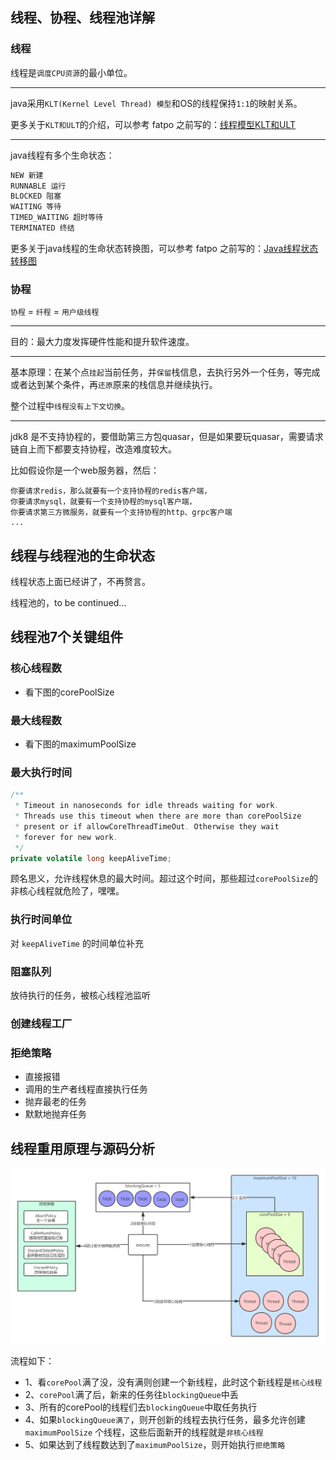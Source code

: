 ## 线程、协程、线程池详解

### 线程
线程是`调度CPU资源`的最小单位。

---

java采用`KLT(Kernel Level Thread) 模型`和OS的线程保持`1:1`的映射关系。

更多关于`KLT和ULT`的介绍，可以参考 fatpo 之前写的：[线程模型KLT和ULT](https://fatpo.github.io/#/并发编程/线程/线程模型KLT和ULT)

---

java线程有多个生命状态：
```dtd
NEW 新建
RUNNABLE 运行
BLOCKED 阻塞 
WAITING 等待
TIMED_WAITING 超时等待
TERMINATED 终结
```
更多关于java线程的生命状态转换图，可以参考 fatpo 之前写的：[Java线程状态转移图](https://fatpo.github.io/#/并发编程/线程/Java线程状态转移图)


### 协程
`协程` = `纤程` = `用户级线程`

---

目的：最大力度发挥硬件性能和提升软件速度。

---

基本原理：在某个点`挂起`当前任务，并`保留`栈信息，去执行另外一个任务，等完成或者达到某个条件，再`还原`原来的栈信息并继续执行。

整个过程中`线程没有上下文切换`。

--- 

jdk8 是不支持协程的，要借助第三方包quasar，但是如果要玩quasar，需要请求链自上而下都要支持协程，改造难度较大。

比如假设你是一个web服务器，然后：
```text
你要请求redis，那么就要有一个支持协程的redis客户端，
你要请求mysql，就要有一个支持协程的mysql客户端，
你要请求第三方微服务，就要有一个支持协程的http、grpc客户端
...
```

## 线程与线程池的生命状态

线程状态上面已经讲了，不再赘言。

线程池的，to be continued...

## 线程池7个关键组件

### 核心线程数
- 看下图的corePoolSize

### 最大线程数
- 看下图的maximumPoolSize

### 最大执行时间
```java
/**
 * Timeout in nanoseconds for idle threads waiting for work.
 * Threads use this timeout when there are more than corePoolSize
 * present or if allowCoreThreadTimeOut. Otherwise they wait
 * forever for new work.
 */
private volatile long keepAliveTime;
```
顾名思义，允许线程休息的最大时间。超过这个时间，那些超过`corePoolSize`的非核心线程就危险了，嘿嘿。
     
### 执行时间单位
对 `keepAliveTime` 的时间单位补充

### 阻塞队列
放待执行的任务，被核心线程池监听

### 创建线程工厂
### 拒绝策略
- 直接报错
- 调用的生产者线程直接执行任务
- 抛弃最老的任务
- 默默地抛弃任务

## 线程重用原理与源码分析
![线程池原理转移图.png](./imgs/ThreadPoolExecutor线程池原理-1617808104845.png)


流程如下：
- 1、看`corePool`满了没，没有满则创建一个新线程，此时这个新线程是`核心线程`
- 2、`corePool`满了后，新来的任务往`blockingQueue`中丢
- 3、所有的corePool的线程们去`blockingQueue`中取任务执行
- 4、如果`blockingQueue满了`，则开创新的线程去执行任务，最多允许创建 `maximumPoolSize` 个线程，这些后面新开的线程就是`非核心线程`
- 5、如果达到了线程数达到了`maximumPoolSize`，则开始执行`拒绝策略`